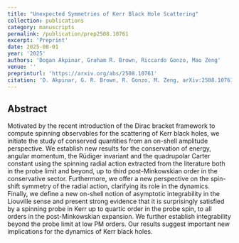 ```yaml
---
title: "Unexpected Symmetries of Kerr Black Hole Scattering"
collection: publications
category: manuscripts
permalink: /publication/prep2508.10761
excerpt: 'Preprint'
date: 2025-08-01
year: '2025'
authors: 'Dogan Akpinar, Graham R. Brown, Riccardo Gonzo, Mao Zeng'
venue: ''
preprinturl: 'https://arxiv.org/abs/2508.10761'
citation: 'D. Akpinar, G. R. Brown, R. Gonzo, M. Zeng, arXiv:2508.10761.'
---
```


## Abstract
Motivated by the recent introduction of the Dirac bracket framework to compute spinning observables for the scattering of Kerr black holes, we initiate the study of conserved quantities from an on-shell amplitude perspective. We establish new results for the conservation of energy, angular momentum, the Rüdiger invariant and the quadrupolar Carter constant using the spinning radial action extracted from the literature both in the probe limit and beyond, up to third post-Minkowskian order in the conservative sector. Furthermore, we offer a new perspective on the spin-shift symmetry of the radial action, clarifying its role in the dynamics. Finally, we define a new on-shell notion of asymptotic integrability in the Liouville sense and present strong evidence that it is surprisingly satisfied by a spinning probe in Kerr up to quartic order in the probe spin, to all orders in the post-Minkowskian expansion. We further establish integrability beyond the probe limit at low PM orders. Our results suggest important new implications for the dynamics of Kerr black holes. 
